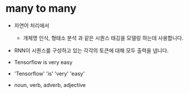 # many to many

- 자연어 처리에서
  - 개체명 인식, 형태소 분석 과 같은 시퀀스 태깅을 모델링 하는데 사용합니다.

- RNN이 시퀀스를 구성하고 있는 각각의 토큰에 대해 모두 출력을 냅니다.

- Tensorflow is very easy
- 'Tensorflow' 'is' 'very' 'easy'
- noun, verb, adverb, adjective
